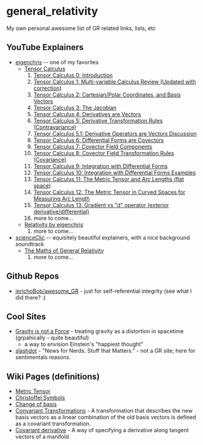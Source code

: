 # general_relativity

My own personal awesome list of GR related links, lists, etc

## YouTube Explainers

* [eigenchris](https://www.youtube.com/c/eigenchris/playlists) -- one of my favorites
  * [Tensor Calculus](https://www.youtube.com/playlist?list=PLJHszsWbB6hpk5h8lSfBkVrpjsqvUGTCx)
    1. [Tensor Calculus 0: Introduction](https://www.youtube.com/watch?v=kGXr1SF3WmA&list=PLJHszsWbB6hpk5h8lSfBkVrpjsqvUGTCx)
    2. [Tensor Calculus 1: Multi-variable Calculus Review (Updated with correction)](https://www.youtube.com/watch?v=pdtb7vhxl4w&list=PLJHszsWbB6hpk5h8lSfBkVrpjsqvUGTCx&index=2)
    3. [Tensor Calculus 2: Cartesian/Polar Coordinates, and Basis Vectors](https://www.youtube.com/watch?v=rr5qEb_kT6c&list=PLJHszsWbB6hpk5h8lSfBkVrpjsqvUGTCx&index=3)
    4. [Tensor Calculus 3: The Jacobian](https://www.youtube.com/watch?v=OMCguyCnTQk&list=PLJHszsWbB6hpk5h8lSfBkVrpjsqvUGTCx&index=4)
    5. [Tensor Calculus 4: Derivatives are Vectors](https://www.youtube.com/watch?v=9yOb9gHnLUk&list=PLJHszsWbB6hpk5h8lSfBkVrpjsqvUGTCx&index=5)
    6. [Tensor Calculus 5: Derivative Transformation Rules (Contravariance)](https://www.youtube.com/watch?v=zKuyaQ4JRs8&list=PLJHszsWbB6hpk5h8lSfBkVrpjsqvUGTCx&index=6)
    7. [Tensor Calculus 5.1: Derivative Operators are Vectors Discussion](https://www.youtube.com/watch?v=VHkL5HpL0HY&list=PLJHszsWbB6hpk5h8lSfBkVrpjsqvUGTCx&index=7)
    8. [Tensor Calculus 6: Differential Forms are Covectors](https://www.youtube.com/watch?v=XGL-vpk-8dU&list=PLJHszsWbB6hpk5h8lSfBkVrpjsqvUGTCx&index=8)
    9. [Tensor Calculus 7: Covector Field Components](https://www.youtube.com/watch?v=r_20yXBdhJk&list=PLJHszsWbB6hpk5h8lSfBkVrpjsqvUGTCx&index=9)
    10. [Tensor Calculus 8: Covector Field Transformation Rules (Covariance)](https://www.youtube.com/watch?v=4doR1XCXzKU&list=PLJHszsWbB6hpk5h8lSfBkVrpjsqvUGTCx&index=10)
    11. [Tensor Calculus 9: Integration with Differential Forms](https://www.youtube.com/watch?v=kyzSofggsqg&list=PLJHszsWbB6hpk5h8lSfBkVrpjsqvUGTCx&index=11)
    12. [Tensor Calculus 10: Integration with Differential Forms Examples](https://www.youtube.com/watch?v=PzrGGbX-_54&list=PLJHszsWbB6hpk5h8lSfBkVrpjsqvUGTCx&index=12)
    13. [Tensor Calculus 11: The Metric Tensor and Arc Lengths (flat space)](https://www.youtube.com/watch?v=BbQmTmSzUCI&list=PLJHszsWbB6hpk5h8lSfBkVrpjsqvUGTCx&index=13)
    14. [Tensor Calculus 12: The Metric Tensor in Curved Spaces for Measuring Arc Length](https://www.youtube.com/watch?v=SmjbpIgVKFs&list=PLJHszsWbB6hpk5h8lSfBkVrpjsqvUGTCx&index=14)
    15. [Tensor Calculus 13: Gradient vs "d" operator (exterior derivative/differential)](https://www.youtube.com/watch?v=nJpONHO_X5o&list=PLJHszsWbB6hpk5h8lSfBkVrpjsqvUGTCx&index=15)
    16. more to come...
  * [Relativity by eigenchris](https://www.youtube.com/playlist?list=PLJHszsWbB6hqlw73QjgZcFh4DrkQLSCQa)
    1. more to come...
* [scienceClic](https://www.youtube.com/c/ScienceClicEN) -- equisitely beautiful explainers, with a nice background soundtrack
  * [The Maths of General Relativity](https://www.youtube.com/playlist?list=PLu7cY2CPiRjVY-VaUZ69bXHZr5QslKbzo)
    1. more to come...

## Github Repos

* [jerichoBob/awesome_GR](https://github.com/jerichoBob/general_relativity) - just for self-referential integrity (see what I did there? :)

## Cool Sites

* [Gravity is not a Force](https://timhutton.github.io/GravityIsNotAForce/index.html) - treating gravity as a distortion in spacetime (grpahically - quite beautiful)
  * a way to envision Einstein's "happiest thought"
* [slashdot](https://slashdot.org/) - "News for Nerds. Stuff that Matters." - not a GR site; here for sentimentals reasons.

## Wiki Pages (definitions)

* [Metric Tensor](https://en.wikipedia.org/wiki/Metric_tensor_(general_relativity))
* [Christoffel Symbols](https://en.wikipedia.org/wiki/Christoffel_symbols)
* [Change of basis](https://en.wikipedia.org/wiki/Change_of_basis)
* [Convariant Transformations](https://en.wikipedia.org/wiki/Covariant_transformation) - A transformation that describes the new basis vectors as a linear combination of the old basis vectors is defined as a covariant transformation.
* [Covariant derivative](https://en.wikipedia.org/wiki/Covariant_derivative) - A way of specifying a derivative along tangent vectors of a manifold